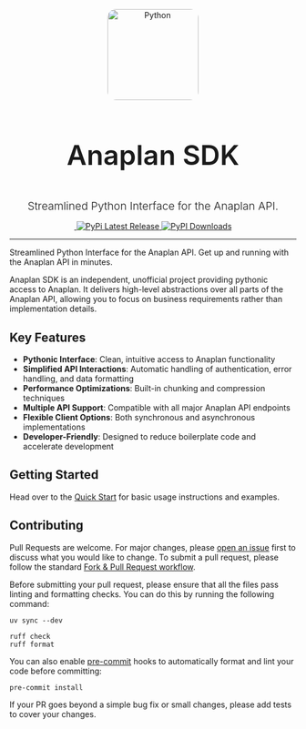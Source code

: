 <p align="center">
    <img width="160" height="160" src="https://vinzenzklass.github.io/anaplan-sdk/img/anaplan-sdk.webp" alt='Python' style="border-radius: 15px">
</p>

<h3 align="center" style="font-size: 3rem; font-weight: 600;">
    Anaplan SDK
</h3>

<p align="center" style="font-size: 1.2rem; font-weight: 300; margin: 15px 0">
    Streamlined Python Interface for the Anaplan API.
</p>

<div align="center">
    <a href="https://pepy.tech/projects/anaplan-sdk">
        <img src="https://static.pepy.tech/badge/anaplan-sdk" alt="">
    </a>
    <a href="https://pypi.org/project/anaplan-sdk/">
        <img src="https://img.shields.io/pypi/v/anaplan-sdk.svg" alt="PyPi Latest Release"/>
    </a>
    <a href="https://pepy.tech/projects/anaplan-sdk">
        <img src="https://static.pepy.tech/badge/anaplan-sdk/month" alt="PyPI Downloads">
    </a>
</div>

---
Streamlined Python Interface for the Anaplan API. Get up and running with the Anaplan API in minutes.

Anaplan SDK is an independent, unofficial project providing pythonic access to Anaplan. It delivers high-level
abstractions over all parts of the Anaplan API, allowing you to focus on business requirements rather than
implementation details.

## Key Features

- **Pythonic Interface**: Clean, intuitive access to Anaplan functionality
- **Simplified API Interactions**: Automatic handling of authentication, error handling, and data formatting
- **Performance Optimizations**: Built-in chunking and compression techniques
- **Multiple API Support**: Compatible with all major Anaplan API endpoints
- **Flexible Client Options**: Both synchronous and asynchronous implementations
- **Developer-Friendly**: Designed to reduce boilerplate code and accelerate development

## Getting Started

Head over to the [Quick Start](https://vinzenzklass.github.io/anaplan-sdk/quickstart/) for basic usage instructions and
examples.

## Contributing

Pull Requests are welcome. For major changes,
please [open an issue](https://github.com/VinzenzKlass/anaplan-sdk/issues/new) first to discuss what you would like to
change. To submit a pull request, please follow the
standard [Fork & Pull Request workflow](https://docs.github.com/en/pull-requests/collaborating-with-pull-requests/proposing-changes-to-your-work-with-pull-requests/creating-a-pull-request-from-a-fork).

Before submitting your pull request, please ensure that all the files pass linting and formatting checks. You can do
this by running the following command:

```shell
uv sync --dev

ruff check
ruff format
```

You can also enable [pre-commit](https://pre-commit.com/) hooks to automatically format and lint your code before
committing:

```shell
pre-commit install
```

If your PR goes beyond a simple bug fix or small changes, please add tests to cover your changes.
